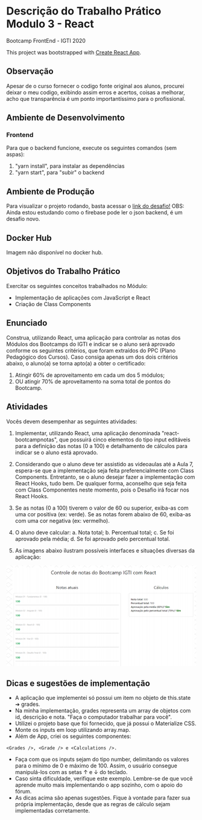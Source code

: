 # Descrição do Trabalho Prático Modulo 3 - React

Bootcamp FrontEnd - IGTI 2020

This project was bootstrapped with [Create React App](https://github.com/facebook/create-react-app).

## Observação

Apesar de o curso fornecer o codigo fonte original aos alunos, procurei deixar o meu codigo, exibindo assim erros e acertos, coisas a melhorar, acho que transparência é um ponto importantíssimo para o profissional.

## Ambiente de Desenvolvimento

### Frontend

Para que o backend funcione, execute os seguintes comandos (sem aspas):

1. "yarn install", para instalar as dependências
2. "yarn start", para "subir" o backend

## Ambiente de Produção

Para visualizar o projeto rodando, basta acessar o [link do desafio!](https://fabi-igti-react-trabalho.web.app/)
OBS: Ainda estou estudando como o firebase pode ler o json backend, é um desafio novo.

## Docker Hub

Imagem não disponível no docker hub.

## Objetivos do Trabalho Prático

Exercitar os seguintes conceitos trabalhados no Módulo:

- Implementação de aplicações com JavaScript e React
- Criação de Class Components

## Enunciado

Construa, utilizando React, uma aplicação para controlar as notas dos Módulos dos
Bootcamps do IGTI e indicar se o aluno será aprovado conforme os seguintes critérios,
que foram extraídos do PPC (Plano Pedagógico dos Cursos). Caso consiga apenas um
dos dois critérios abaixo, o aluno(a) se torna apto(a) a obter o certificado:

1. Atingir 60% de aproveitamento em cada um dos 5 módulos;
2. OU atingir 70% de aproveitamento na soma total de pontos do Bootcamp.

## Atividades

Vocês devem desempenhar as seguintes atividades:

1. Implementar, utilizando React, uma aplicação denominada "react-bootcampnotas", que possuirá cinco elementos do tipo input editáveis para a definição das
   notas (0 a 100) e detalhamento de cálculos para indicar se o aluno está aprovado.
2. Considerando que o aluno deve ter assistido as videoaulas até a Aula 7, espera-se
   que a implementação seja feita preferencialmente com Class Components.
   Entretanto, se o aluno desejar fazer a implementação com React Hooks, tudo
   bem. De qualquer forma, aconselho que seja feita com Class Componentes neste
   momento, pois o Desafio irá focar nos React Hooks.
3. Se as notas (0 a 100) tiverem o valor de 60 ou superior, exiba-as com uma cor
   positiva (ex: verde). Se as notas forem abaixo de 60, exiba-as com uma cor
   negativa (ex: vermelho).
4. O aluno deve calcular:
   a. Nota total;
   b. Percentual total;
   c. Se foi aprovado pela média;
   d. Se foi aprovado pelo percentual total.

5. As imagens abaixo ilustram possíveis interfaces e situações diversas da aplicação:

![alt text](https://github.com/FabianaTavares/modulo3-React-trabalho-pratico/blob/main/public/imagem_trabalho.PNG)

## Dicas e sugestões de implementação

- A aplicação que implementei só possui um item no objeto de this.state ➔ grades.
- Na minha implementação, grades representa um array de objetos com id,
  descrição e nota. "Faça o computador trabalhar para você".
- Utilizei o projeto base que foi fornecido, que já possui o Materialize CSS.
- Monte os inputs em loop utilizando array.map.
- Além de App, criei os seguintes componentes:

```
<Grades />, <Grade /> e <Calculations />.
```

- Faça com que os inputs sejam do tipo number, delimitando os valores para o mínimo de 0 e máximo de 100. Assim, o usuário consegue manipulá-los com as setas ↑ e ↓ do teclado.
- Caso sinta dificuldade, verifique este exemplo. Lembre-se de que você aprende muito mais implementando o app sozinho, com o apoio do fórum.
- As dicas acima são apenas sugestões. Fique à vontade para fazer sua própria implementação, desde que as regras de cálculo sejam implementadas corretamente.
